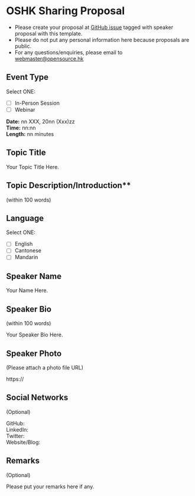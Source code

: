 # OSHK Sharing Proposal

* Please create your proposal at [GitHub issue](https://github.com/opensourcehk/oshk-community/issues) tagged with speaker proposal with this template.
* Please do not put any personal information here because proposals are public.
* For any questions/enquiries, please email to webmaster@opensource.hk

## Event Type

Select ONE:
- [ ] In-Person Session
- [ ] Webinar

**Date:** nn XXX, 20nn (Xxx)zz  
**Time:** nn:nn   
**Length:** nn minutes  

## Topic Title

Your Topic Title Here.

## Topic Description/Introduction**
(within 100 words)

## Language

Select ONE:
- [ ] English
- [ ] Cantonese
- [ ] Mandarin

## Speaker Name

Your Name Here.

## Speaker Bio
(within 100 words)

Your Speaker Bio Here.

## Speaker Photo
(Please attach a photo file URL)

https:// 

## Social Networks
(Optional)

GitHub:    
LinkedIn:   
Twitter:   
Website/Blog:   

## Remarks
(Optional)

Please put your remarks here if any.
